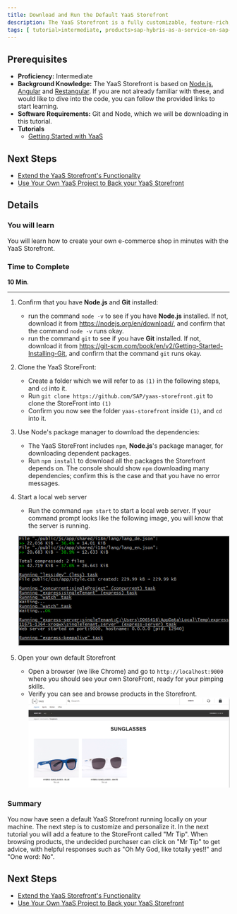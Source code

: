 ```yaml
---
title: Download and Run the Default YaaS Storefront
description: The YaaS Storefront is a fully customizable, feature-rich, default shopping web site, from which you can create your very own online shop.  YaaS looks after all the tricky details: security, authorization, payment and cart workflows, etc., so that you can focus on more interesting topics, like personalization and overall coolness of your online shop.  In this tutorial, you will download, run and explore the default YaaS Storefront.
tags: [ tutorial>intermediate, products>sap-hybris-as-a-service-on-sap-hana-cloud-platform>sap-hybris-as-a-service-on-sap-hana-cloud-platform ]
---
```

## Prerequisites  
 - **Proficiency:** Intermediate
 - **Background Knowledge:** The YaaS Storefront is based on [Node.js](https://www.youtube.com/watch?v=pU9Q6oiQNd0),  [Angular](https://docs.angularjs.org/guide/directive) and [Restangular](https://github.com/mgonto/restangular#starter-guide). If you are not already familiar with these, and would like to dive into the code, you can follow the provided links to start learning.
 - **Software Requirements:** Git and Node, which we will be downloading in this tutorial.
 - **Tutorials**
    - [Getting Started with YaaS](http://www.sap.com/developer/tutorials/yaas-getting-started.html)

## Next Steps
 - [Extend the YaaS Storefront's Functionality](http://www.sap.com/developer/tutorials/yaas-extend-storefront-functionality-webservice.html)
 - [Use Your Own YaaS Project to Back your YaaS Storefront](http://www.sap.com/developer/tutorials/yaas-create-project-backing-storefront.html)

## Details
### You will learn  
You will learn how to create your own e-commerce shop in minutes with the YaaS Storefront.

### Time to Complete
**10 Min**.

---

1. Confirm that you have **Node.js** and **Git** installed:
    - run the command `node -v` to see if you have **Node.js** installed.  If not, download it from <https://nodejs.org/en/download/>, and confirm that the command `node -v` runs okay.
    - run the command `git` to see if you have **Git** installed.  If not, download it from <https://git-scm.com/book/en/v2/Getting-Started-Installing-Git>, and confirm that the command `git` runs okay.

2. Clone the YaaS StoreFront:
    - Create a folder which we will refer to as `(1)` in the following steps, and `cd` into it.
    - Run `git clone https://github.com/SAP/yaas-storefront.git` to clone the StoreFront into `(1)`
    - Confirm you now see the folder `yaas-storefront`	inside `(1)`, and `cd` into it.

3. Use Node's package manager to download the dependencies:
    - The YaaS StoreFront includes `npm`, **Node.js**'s package manager, for downloading dependent packages.
    - Run `npm install` to download all the packages the Storefront depends on.  The console should show `npm` downloading many dependencies; confirm this is the case and that you have no error messages.

4. Start a local web server
    - Run the command `npm start` to start a local web server.  If your command prompt looks like the following image, you will know that the server is running.

    ![Server Running](local-web-server-running.PNG)

5. Open your own default Storefront
    - Open a browser (we like Chrome) and go to `http://localhost:9000` where you should see your own StoreFront, ready for your pimping skills.
    - Verify you can see and browse products in the Storefront.
    ![Verify Browse](verify-browse-products.PNG)

### Summary
You now have seen a default YaaS Storefront running locally on your machine. The next step is to customize and personalize it.  In the next tutorial you will add a feature to the StoreFront called "Mr Tip".  When browsing products, the undecided purchaser can click on "Mr Tip" to get advice, with helpful responses such as "Oh My God, like totally yes!!" and "One word: No".

## Next Steps
 - [Extend the YaaS Storefront's Functionality](http://www.sap.com/developer/tutorials/yaas-extend-storefront-functionality-webservice.html)
 - [Use Your Own YaaS Project to Back your YaaS Storefront](http://www.sap.com/developer/tutorials/yaas-create-project-backing-storefront.html)
